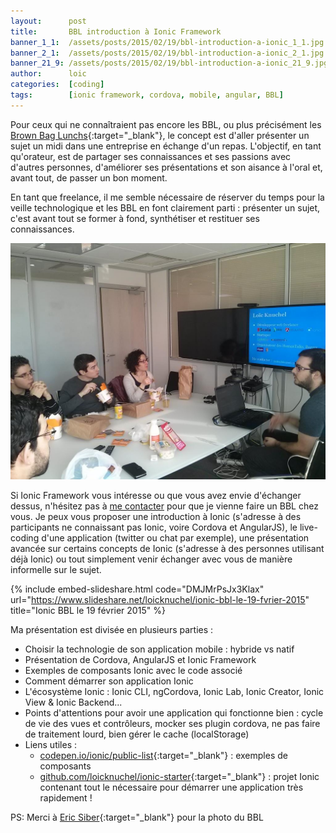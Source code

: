```yaml
---
layout:      post
title:       BBL introduction à Ionic Framework
banner_1_1:  /assets/posts/2015/02/19/bbl-introduction-a-ionic_1_1.jpg
banner_2_1:  /assets/posts/2015/02/19/bbl-introduction-a-ionic_2_1.jpg
banner_21_9: /assets/posts/2015/02/19/bbl-introduction-a-ionic_21_9.jpg
author:      loic
categories:  [coding]
tags:        [ionic framework, cordova, mobile, angular, BBL]
---
```


Pour ceux qui ne connaîtraient pas encore les BBL, ou plus précisément les [Brown Bag Lunchs](http://www.brownbaglunch.fr/){:target="_blank"},
le concept est d'aller présenter un sujet un midi dans une entreprise en échange d'un repas.
L'objectif, en tant qu'orateur, est de partager ses connaissances et ses passions avec d'autres personnes,
d'améliorer ses présentations et son aisance à l'oral et, avant tout, de passer un bon moment.

En tant que freelance, il me semble nécessaire de réserver du temps pour la veille technologique et les BBL en font 
clairement parti : présenter un sujet, c'est avant tout se former à fond, synthétiser et restituer ses connaissances.

![](/assets/posts/2015/02/19/bbl-ionic.jpg)

Si Ionic Framework vous intéresse ou que vous avez envie d'échanger dessus, n'hésitez pas à [me contacter](#contact) pour que je vienne faire un BBL chez vous.
Je peux vous proposer une introduction à Ionic (s'adresse à des participants ne connaissant pas Ionic, voire Cordova et AngularJS),
le live-coding d'une application (twitter ou chat par exemple), une présentation avancée sur certains concepts de Ionic
(s'adresse à des personnes utilisant déjà Ionic) ou tout simplement venir échanger avec vous de manière informelle sur le sujet.

{% include embed-slideshare.html code="DMJMrPsJx3Klax" url="https://www.slideshare.net/loicknuchel/ionic-bbl-le-19-fvrier-2015" title="Ionic BBL le 19 février 2015" %}

Ma présentation est divisée en plusieurs parties :

- Choisir la technologie de son application mobile : hybride vs natif
- Présentation de Cordova, AngularJS et Ionic Framework
- Exemples de composants Ionic avec le code associé
- Comment démarrer son application Ionic
- L'écosystème Ionic : Ionic CLI, ngCordova, Ionic Lab, Ionic Creator, Ionic View & Ionic Backend...
- Points d'attentions pour avoir une application qui fonctionne bien : cycle de vie des vues et contrôleurs, mocker ses plugin cordova, ne pas faire de traitement lourd, bien gérer le cache (localStorage)
- Liens utiles :
    - [codepen.io/ionic/public-list](http://codepen.io/ionic/public-list){:target="_blank"} : exemples de composants
    - [github.com/loicknuchel/ionic-starter](https://github.com/loicknuchel/ionic-starter){:target="_blank"} : projet Ionic contenant tout le nécessaire pour démarrer une application très rapidement !

PS: Merci à [Eric Siber](https://twitter.com/esiber){:target="_blank"} pour la photo du BBL <i class="emoji smile"></i>
